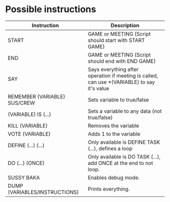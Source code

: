 # Possible instructions

| Instruction | Description |
|---|---|
| START | GAME or MEETING (Script should start with START GAME) |
| END | GAME or MEETING (Script should end with END GAME) |
| SAY | Says everything after operation if meeting is called, can use *(VARIABLE) to say it's value |
| REMEMBER (VARIABLE) SUS/CREW | Sets variable to true/false |
| (VARIABLE) IS (...) | Sets a variable to any data (not true/false) |
| KILL (VARIABLE) | Removes the variable |
| VOTE (VARIABLE) | Adds 1 to the variable |
| DEFINE (...) (...) | Only available is DEFINE TASK (...), defines a loop |
| DO (...) (ONCE) | Only available is DO TASK (...), add ONCE at the end to not loop. |
| SUSSY BAKA | Enables debug mode. |
| DUMP (VARIABLES/INSTRUCTIONS) | Prints everything. |
